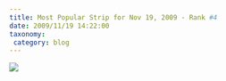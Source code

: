 ```yaml
---
title: Most Popular Strip for Nov 19, 2009 - Rank #4
date: 2009/11/19 14:22:00
taxonomy: 
 category: blog 
---
```


![](http://dilbert.com/dyn/str_strip/000000000/00000000/0000000/000000/10000/8000/200/18200/18200.strip.print.gif)

